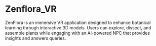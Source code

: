 # Zenflora_VR
ZenFlora is an immersive VR application designed to enhance botanical learning through interactive 3D models. Users can explore, dissect, and assemble plants while engaging with an AI-powered NPC that provides insights and answers queries.
